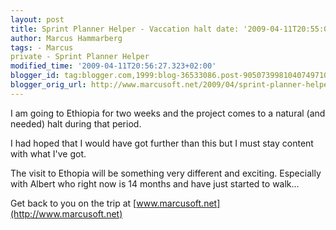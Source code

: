 ```yaml
---
layout: post
title: Sprint Planner Helper - Vaccation halt date: '2009-04-11T20:55:00.001+02:00'
author: Marcus Hammarberg
tags: - Marcus
private - Sprint Planner Helper
modified_time: '2009-04-11T20:56:27.323+02:00'
blogger_id: tag:blogger.com,1999:blog-36533086.post-9050739981040749710
blogger_orig_url: http://www.marcusoft.net/2009/04/sprint-planner-helper-vaccation-halt.html
---
```



I am going to Ethiopia for two weeks and the project comes to a natural
(and needed) halt during that period.

I had hoped that I would have got further than this but I must stay
content with what I've got.

The visit to Ethopia will be something very different and exciting.
Especially with Albert who right now is 14 months and have just started
to walk...

Get back to you on the trip at
[www.marcusoft.net](http://www.marcusoft.net)
